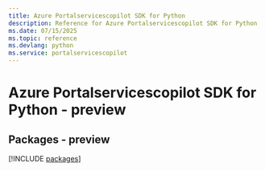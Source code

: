 ```yaml
---
title: Azure Portalservicescopilot SDK for Python
description: Reference for Azure Portalservicescopilot SDK for Python
ms.date: 07/15/2025
ms.topic: reference
ms.devlang: python
ms.service: portalservicescopilot
---
```

# Azure Portalservicescopilot SDK for Python - preview
## Packages - preview
[!INCLUDE [packages](portalservicescopilot-index.md)]